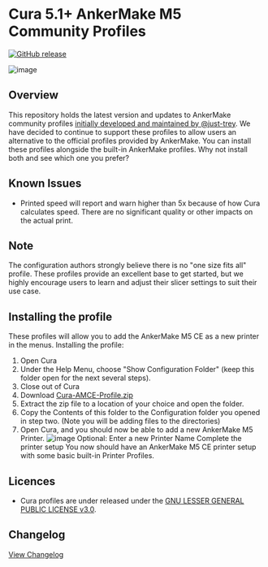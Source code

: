 # Cura 5.1+ AnkerMake M5 Community Profiles

[![GitHub release](https://img.shields.io/github/v/release/Ankermgmt/cura-ankermake-ce-profiles?display_name=tag&sort=semver&style=for-the-badge)](https://github.com/Ankermgmt/cura-ankermake-ce-profiles/releases/latest)

![image](https://user-images.githubusercontent.com/10281380/204983009-1b896ab9-774d-414d-adbe-b3f8aad5ccf2.png)

## Overview

This repository holds the latest version and updates to AnkerMake community profiles [initially developed and maintained by @just-trey](https://github.com/just-trey/ankermake-m5-profile). We have decided to continue to support these profiles to allow users an alternative to the official profiles provided by AnkerMake. You can install these profiles alongside the built-in AnkerMake profiles. Why not install both and see which one you prefer?

## Known Issues

- Printed speed will report and warn higher than 5x because of how Cura calculates speed. There are no significant quality or other impacts on the actual print.

## Note

The configuration authors strongly believe there is no "one size fits all" profile. These profiles provide an excellent base to get started, but we highly encourage users to learn and adjust their slicer settings to suit their use case.

## Installing the profile

These profiles will allow you to add the AnkerMake M5 CE as a new printer in the menus.
Installing the profile:

1. Open Cura
1. Under the Help Menu, choose "Show Configuration Folder" (keep this folder open for the next several steps).
1. Close out of Cura
1. Download [Cura-AMCE-Profile.zip](https://github.com/Ankermgmt/cura-ankermake-ce-profiles/releases/latest/download/Cura-AMCE-Profile.zip)
1. Extract the zip file to a location of your choice and open the folder.
1. Copy the Contents of this folder to the Configuration folder you opened in step two. (Note you will be adding files to the directories)
1. Open Cura, and you should now be able to add a new AnkerMake M5 Printer.
![image](https://user-images.githubusercontent.com/10281380/204983099-ebb1007c-1171-4e68-a2e7-a2620efcca1b.png)
Optional: Enter a new Printer Name
Complete the printer setup
You now should have an AnkerMake M5 CE printer setup with some basic built-in Printer Profiles.

## Licences

- Cura profiles are under released under the [GNU LESSER GENERAL PUBLIC LICENSE v3.0](LICENSE).

## Changelog

[View Changelog](/changelog.md)
